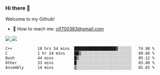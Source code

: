 ### Hi there 👋

<!--
**clingfei/clingfei** is a ✨ _special_ ✨ repository because its `README.md` (this file) appears on your GitHub profile.

Here are some ideas to get you started:

- 🔭 I’m currently working on ...
- 🌱 I’m currently learning ...
- 👯 I’m looking to collaborate on ...
- 🤔 I’m looking for help with ...
- 💬 Ask me about ...
- 📫 How to reach me: ...
- 😄 Pronouns: ...
- ⚡ Fun fact: ...
-->
Welcome to my Github!
- 📧 How to reach me: clf700383@gmail.com

<a href="https://github.com/anuraghazra/github-readme-stats">
  <img src="https://github-readme-stats.vercel.app/api?username=clingfei&count_private=true&show_icons=true&include_all_commits=true&line_height=21&hide_border=true&repo=github-readme-stats" />
</a>
<a href="https://github.com/anuraghazra/convoychat">
  <img src="https://github-readme-stats.vercel.app/api/top-langs/?username=clingfei&hide=Tcl,Perl,Makefile,CSS,HTML,Yacc,Lex,Verilog&langs_count=6&layout=compact&hide_border=true&repo=convoychat" />
</a>

<!--START_SECTION:waka-->

```txt
C++           10 hrs 54 mins  ██████████████████▓░░░░░░   74.98 %
C             1 hr 24 mins    ██▒░░░░░░░░░░░░░░░░░░░░░░   09.66 %
Bash          44 mins         █▒░░░░░░░░░░░░░░░░░░░░░░░   05.12 %
Other         33 mins         █░░░░░░░░░░░░░░░░░░░░░░░░   03.88 %
Assembly      14 mins         ▒░░░░░░░░░░░░░░░░░░░░░░░░   01.65 %
```

<!--END_SECTION:waka-->
